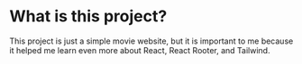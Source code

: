 <h1>What is this project?</h1>
This project is just a simple movie website, but it is important to me because it helped me learn even more about React, React Rooter, and Tailwind.
